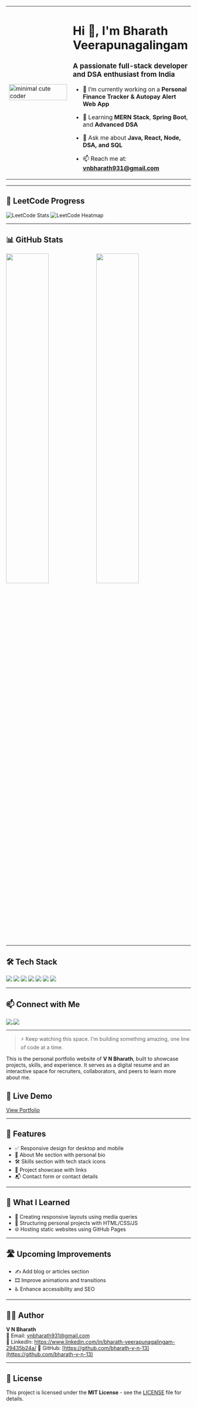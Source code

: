 <div align="center">

<table>
<tr>
<td width="45%">
  
<img src="https://media.tenor.com/2uyENRmiUt0AAAAC/coding.gif" alt="minimal cute coder" width="100%"/>


</td>
<td width="55%">

<h1>Hi 👋, I'm Bharath Veerapunagalingam</h1>
<h3>A passionate full-stack developer and DSA enthusiast from India</h3>

- 🔭 I’m currently working on a **Personal Finance Tracker & Autopay Alert Web App**

- 🌱 Learning **MERN Stack**, **Spring Boot**, and **Advanced DSA**

- 💬 Ask me about **Java, React, Node, DSA, and SQL**

- 📫 Reach me at: **vnbharath931@gmail.com**

</td>
</tr>
</table>

</div>

---

## 🧠 LeetCode Progress

![LeetCode Stats](https://leetcard.jacoblin.cool/BHARATH_V_N?theme=dark&ext=contest)
![LeetCode Heatmap](https://leetcard.jacoblin.cool/BHARATH_V_N?theme=dark&ext=heatmap)

---

## 📊 GitHub Stats

<p align="left">
  <img width="48%" src="https://github-readme-stats.vercel.app/api?username=bharath-v-n-13&show_icons=true&theme=tokyonight" />
  <img width="48%" src="https://github-readme-stats.vercel.app/api/top-langs/?username=bharath-v-n-13&layout=compact&theme=tokyonight" />
</p>

---

## 🛠️ Tech Stack

<p align="left">
  <img src="https://img.shields.io/badge/Java-ED8B00?style=for-the-badge&logo=java&logoColor=white"/>
  <img src="https://img.shields.io/badge/SpringBoot-6DB33F?style=for-the-badge&logo=springboot&logoColor=white"/>
  <img src="https://img.shields.io/badge/React-20232A?style=for-the-badge&logo=react&logoColor=61DAFB"/>
  <img src="https://img.shields.io/badge/Node.js-339933?style=for-the-badge&logo=nodedotjs&logoColor=white"/>
  <img src="https://img.shields.io/badge/Express.js-000000?style=for-the-badge&logo=express&logoColor=white"/>
  <img src="https://img.shields.io/badge/TailwindCSS-38B2AC?style=for-the-badge&logo=tailwind-css&logoColor=white"/>
  <img src="https://img.shields.io/badge/PostgreSQL-336791?style=for-the-badge&logo=postgresql&logoColor=white"/>
</p>

---

## 📫 Connect with Me

<p align="left">
  <a href="https://www.linkedin.com/in/bharath-veerapunagalingam-29435b24a/" target="blank">
    <img align="center" src="https://img.shields.io/badge/LinkedIn-blue?style=for-the-badge&logo=linkedin&logoColor=white" />
  </a>
  <a href="https://github.com/bharath-v-n-13" target="blank">
    <img align="center" src="https://img.shields.io/badge/GitHub-181717?style=for-the-badge&logo=github&logoColor=white" />
  </a>
</p>

---

> ⚡ Keep watching this space. I'm building something amazing, one line of code at a time.


This is the personal portfolio website of **V N Bharath**, built to showcase projects, skills, and experience. It serves as a digital resume and an interactive space for recruiters, collaborators, and peers to learn more about me.

## 🚀 Live Demo

[View Portfolio](https://bharath-v-n-13.github.io/V-N-BHARATH-PORTFOLIO/)

---

## 📌 Features

- ✅ Responsive design for desktop and mobile  
- 👤 About Me section with personal bio  
- 🛠️ Skills section with tech stack icons  
- 📂 Project showcase with links  
- 📬 Contact form or contact details  

---

## 🧠 What I Learned

- 🎯 Creating responsive layouts using media queries  
- 🧩 Structuring personal projects with HTML/CSS/JS  
- 🌐 Hosting static websites using GitHub Pages  

---

## 🛣️ Upcoming Improvements

- ✍️ Add blog or articles section  
- 🎞️ Improve animations and transitions  
- ♿ Enhance accessibility and SEO  

---

## 🧑‍💻 Author

**V N Bharath**  
📧 Email: vnbharath931@gmail.com  
🔗 LinkedIn: https://www.linkedin.com/in/bharath-veerapunagalingam-29435b24a/
💼 GitHub: [https://github.com/bharath-v-n-13](https://github.com/bharath-v-n-13)

---

## 📜 License

This project is licensed under the **MIT License** - see the [LICENSE](LICENSE) file for details.





